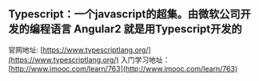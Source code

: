 ## Typescript：一个javascript的超集。由微软公司开发的编程语言 Angular2 就是用Typescript开发的
官网地址: [https://www.typescriptlang.org/](https://www.typescriptlang.org/)
入门学习地址： [http://www.imooc.com/learn/763](http://www.imooc.com/learn/763)


